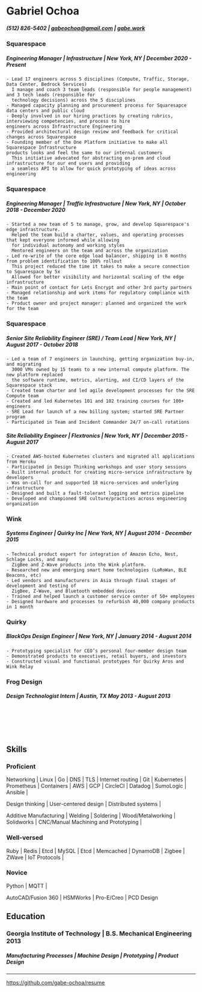 # Gabriel Ochoa
##### (512) 826-5402 |  gabeochoa@gmail.com | [gabe.work](https://gabe.work)

### Squarespace 
##### Engineering Manager | Infrastructure | New York, NY | December 2020 - Present 
```
- Lead 17 engineers across 5 disciplines (Compute, Traffic, Storage, Data Center, Bedrock Services)
  I manage and coach 3 team leads (responsible for people management) and 3 tech leads (responsible for 
  technology decisions) across the 5 disciplines
- Managed capacity planning and procurement process for Squaresapce data centers and public cloud
- Deeply involved in our hiring practices by creating rubrics, interviewing competencies, and process to hire 
engineers across Infrastructure Engineering
- Provided architectural design review and feedback for critical changes across Squarespace 
- Founding member of the One Platform initiative to make all Squarespace Infrastructure 
products looks and feel the same to our internal customers
  This initiative advocated for abstracting on-prem and cloud infrastructure for our end users and providing 
  a seamless API to allow for quick prototyping of ideas across engineering
```

### Squarespace 
##### Engineering Manager | Traffic Infrastructure | New York, NY | October 2018 - December 2020
```
- Started a new team of 5 to manage, grow, and develop Squarespace's edge infrastructure. 
  Helped the team build a charter, values, and operating processes that kept everyone informed while allowing 
  for individual autonomy and working styles
  Mentored engineers on the team and across the organization
- Led re-write of the core edge load balancer, shipping in 8 months from problem identification to 100% rollout
  This project reduced the time it takes to make a secure connection to Squarespace by 5x 
  Allowed for better visibility and horizontal scaling of the edge infrastructure
- Main point of contact for Lets Encrypt and other 3rd party partners
- Managed relationship and work items for regulatory compliance with the team
- Product owner and project manager: planned and organized the work for the team
```

### Squarespace 
##### Senior Site Reliability Engineer (SRE) / Team Lead | New York, NY | August 2017 - October 2018 
```
- Led a team of 7 engineers in launching, getting organization buy-in, and migrating 
  3000 VMs owned by 15 teams to a new internal compute platform. The new platform replaced 
  the software runtime, metrics, alerting, and CI/CD layers of the Squarespace stack
- Created team charter and led agile development processes for the SRE Compute team
- Created and led Kubernetes 101 and 102 training courses for 100+ engineers
- SRE Lead for launch of a new billing system; started SRE Partner program
- Participated in Team and Incident Commander 24/7 on-call rotations
```

##### Site Reliability Engineer | Flextronics | New York, NY | December 2015 - August 2017 

```
- Created AWS-hosted Kubernetes clusters and migrated all applications from Heroku
- Participated in Design Thinking workshops and user story sessions
- Built internal product for creating micro-service infrastructure by developers
- Was on-call for and supported 18 micro-services and underlying infrastructure
- Designed and built a fault-tolerant logging and metrics pipeline
- Developed and championed SRE culture/practices across engineering organization
```
 
### Wink
##### Systems Engineer | Quirky Inc | New York, NY | August 2014 - December 2015 
```
- Technical product expert for integration of Amazon Echo, Nest, Schlage Locks, and many 
  ZigBee and Z-Wave products into the Wink platform.  
- Researched new and emerging smart home technologies (LoRoWan, BLE Beacons, etc)
- Led vendors and manufacturers in Asia through final stages of development and testing of 
  ZigBee, Z-Wave, and Bluetooth embedded devices
- Trained and helped launch a customer service center of 50+ employees
- Designed hardware and processes to refurbish 40,000 company products in 1 month
```

### Quirky 
##### BlackOps Design Engineer | New York, NY | January 2014 - August 2014 
```
- Prototyping specialist for CEO’s personal four-member design team
- Demonstrated products to executives, retail buyers, and investors
- Constructed visual and functional prototypes for Quirky Aros and Wink Relay
```

### Frog Design 
##### Design Technologist Intern | Austin, TX May 2013 - August 2013 


<br><br>
<br><br>

## Skills

### Proficient

Networking | Linux | Go | DNS | TLS | Internet routing | Git | Kubernetes | 
Prometheus | Containers | AWS | GCP | CircleCI | Datadog | SumoLogic | Ansible |

Design thinking | User-centered design | Distributed systems |

Additive Manufacturing | Welding | Soldering | Wood/Metalworking | Solidworks | 
CNC/Manual Machining and Prototyping |

### Well-versed

Ruby | Redis | Etcd | MySQL | Etcd | Memcached | DynamoDB | Zigbee | ZWave | IoT Protocols |

### Novice

Python | MQTT | 

AutoCAD/Fusion 360 | HSMWorks | Pro-E/Creo | PCD Design

## Education

### Georgia Institute of Technology | B.S. Mechanical Engineering 2013 
##### Manufacturing Processes | Machine Design | Prototyping | Product Design

-----

https://github.com/gabe-ochoa/resume
